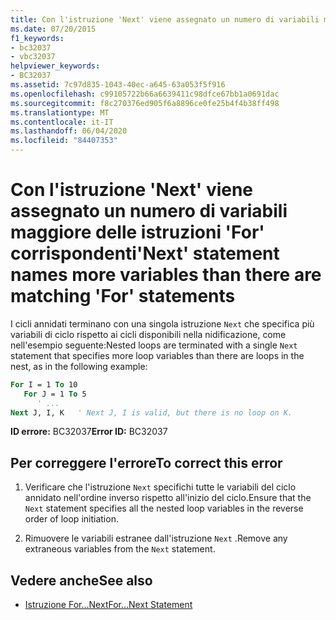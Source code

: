```yaml
---
title: Con l'istruzione 'Next' viene assegnato un numero di variabili maggiore delle istruzioni 'For' corrispondenti
ms.date: 07/20/2015
f1_keywords:
- bc32037
- vbc32037
helpviewer_keywords:
- BC32037
ms.assetid: 7c97d835-1043-40ec-a645-63a053f5f916
ms.openlocfilehash: c99105722b66a6639411c98dfce67bb1a0691dac
ms.sourcegitcommit: f8c270376ed905f6a8896ce0fe25b4f4b38ff498
ms.translationtype: MT
ms.contentlocale: it-IT
ms.lasthandoff: 06/04/2020
ms.locfileid: "84407353"
---
```

# <a name="next-statement-names-more-variables-than-there-are-matching-for-statements"></a><span data-ttu-id="8e081-102">Con l'istruzione 'Next' viene assegnato un numero di variabili maggiore delle istruzioni 'For' corrispondenti</span><span class="sxs-lookup"><span data-stu-id="8e081-102">'Next' statement names more variables than there are matching 'For' statements</span></span>
<span data-ttu-id="8e081-103">I cicli annidati terminano con una singola istruzione `Next` che specifica più variabili di ciclo rispetto ai cicli disponibili nella nidificazione, come nell'esempio seguente:</span><span class="sxs-lookup"><span data-stu-id="8e081-103">Nested loops are terminated with a single `Next` statement that specifies more loop variables than there are loops in the nest, as in the following example:</span></span>  
  
```vb  
For I = 1 To 10  
   For J = 1 To 5  
      ' ...  
Next J, I, K   ' Next J, I is valid, but there is no loop on K.  
```  
  
 <span data-ttu-id="8e081-104">**ID errore:** BC32037</span><span class="sxs-lookup"><span data-stu-id="8e081-104">**Error ID:** BC32037</span></span>  
  
## <a name="to-correct-this-error"></a><span data-ttu-id="8e081-105">Per correggere l'errore</span><span class="sxs-lookup"><span data-stu-id="8e081-105">To correct this error</span></span>  
  
1. <span data-ttu-id="8e081-106">Verificare che l'istruzione `Next` specifichi tutte le variabili del ciclo annidato nell'ordine inverso rispetto all'inizio del ciclo.</span><span class="sxs-lookup"><span data-stu-id="8e081-106">Ensure that the `Next` statement specifies all the nested loop variables in the reverse order of loop initiation.</span></span>  
  
2. <span data-ttu-id="8e081-107">Rimuovere le variabili estranee dall'istruzione `Next` .</span><span class="sxs-lookup"><span data-stu-id="8e081-107">Remove any extraneous variables from the `Next` statement.</span></span>  
  
## <a name="see-also"></a><span data-ttu-id="8e081-108">Vedere anche</span><span class="sxs-lookup"><span data-stu-id="8e081-108">See also</span></span>

- [<span data-ttu-id="8e081-109">Istruzione For...Next</span><span class="sxs-lookup"><span data-stu-id="8e081-109">For...Next Statement</span></span>](../language-reference/statements/for-next-statement.md)
